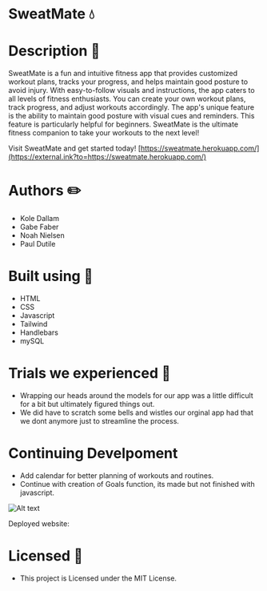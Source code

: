 # SweatMate 💧

# Description 📝
SweatMate is a fun and intuitive fitness app that provides customized workout plans, tracks your progress, and helps maintain good posture to avoid injury. With easy-to-follow visuals and instructions, the app caters to all levels of fitness enthusiasts. You can create your own workout plans, track progress, and adjust workouts accordingly. The app's unique feature is the ability to maintain good posture with visual cues and reminders. This feature is particularly helpful for beginners. SweatMate is the ultimate fitness companion to take your workouts to the next level!

Visit SweatMate and get started today! [https://sweatmate.herokuapp.com/](https://external.ink?to=https://sweatmate.herokuapp.com/)

# Authors ✏️
- Kole Dallam
- Gabe Faber
- Noah Nielsen
- Paul Dutile

# Built using 🚧
- HTML 
- CSS 
- Javascript 
- Tailwind
- Handlebars
- mySQL

# Trials we experienced 💢
- Wrapping our heads around the models for our app was a little difficult for a bit but ultimately figured things out.
- We did have to scratch some bells and wistles our orginal app had that we dont anymore just to streamline the process.

# Continuing Develpoment
- Add calendar for better planning of workouts and routines.
- Continue with creation of Goals function, its made but not finished with javascript.

![Alt text]()

Deployed website: 

# Licensed 📄
- This project is Licensed under the MIT License.
